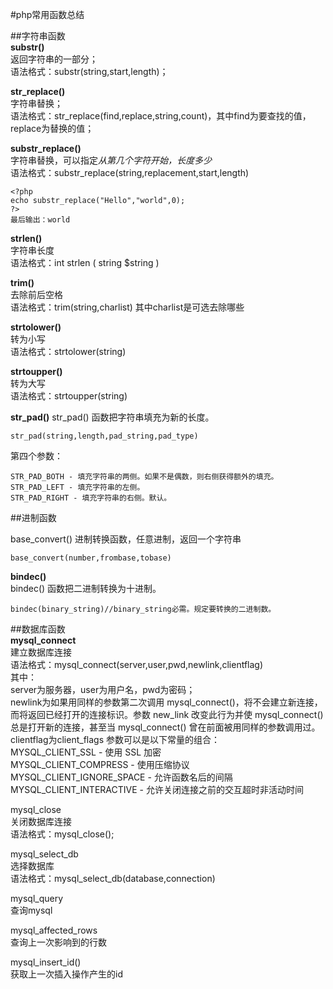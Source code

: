 #php常用函数总结

##字符串函数  
**substr()**  
返回字符串的一部分；  
语法格式：substr(string,start,length)；  

**str_replace()**  
字符串替换；  
语法格式：str\_replace(find,replace,string,count)，其中find为要查找的值，replace为替换的值；  

**substr_replace()**  
字符串替换，可以指定*从第几个字符开始，长度多少*  
语法格式：substr_replace(string,replacement,start,length)

	<?php
	echo substr_replace("Hello","world",0);
	?>
	最后输出：world

**strlen()**  
字符串长度  
语法格式：int strlen ( string $string )
  
**trim()**  
去除前后空格  
语法格式：trim(string,charlist)  其中charlist是可选去除哪些  
  
**strtolower()**  
转为小写  
语法格式：strtolower(string)  
  
**strtoupper()**  
转为大写  
语法格式：strtoupper(string)  

**str_pad()**
str_pad() 函数把字符串填充为新的长度。

	str_pad(string,length,pad_string,pad_type)  

第四个参数：  

	STR_PAD_BOTH - 填充字符串的两侧。如果不是偶数，则右侧获得额外的填充。  
	STR_PAD_LEFT - 填充字符串的左侧。  
	STR_PAD_RIGHT - 填充字符串的右侧。默认。  

##进制函数

base_convert()
进制转换函数，任意进制，返回一个字符串

	base_convert(number,frombase,tobase)
	

**bindec()**   
bindec() 函数把二进制转换为十进制。

	bindec(binary_string)//binary_string必需。规定要转换的二进制数。 
	

  
##数据库函数  
**mysql\_connect**  
建立数据库连接  
语法格式：mysql\_connect(server,user,pwd,newlink,clientflag)  
其中：  
server为服务器，user为用户名，pwd为密码；  
newlink为如果用同样的参数第二次调用 mysql\_connect()，将不会建立新连接，而将返回已经打开的连接标识。参数 new\_link 改变此行为并使 mysql\_connect() 总是打开新的连接，甚至当 mysql\_connect() 曾在前面被用同样的参数调用过。  
clientflag为client\_flags 参数可以是以下常量的组合：  
MYSQL\_CLIENT\_SSL - 使用 SSL 加密  
MYSQL\_CLIENT\_COMPRESS - 使用压缩协议  
MYSQL\_CLIENT\_IGNORE_SPACE - 允许函数名后的间隔  
MYSQL\_CLIENT\_INTERACTIVE - 允许关闭连接之前的交互超时非活动时间   
  
mysql_close  
关闭数据库连接  
语法格式：mysql\_close();  
  
mysql\_select\_db  
选择数据库  
语法格式：mysql\_select\_db(database,connection)  
  
mysql\_query  
查询mysql  


mysql\_affected\_rows  
查询上一次影响到的行数
  
  
mysql\_insert\_id()  
获取上一次插入操作产生的id
 
 
 